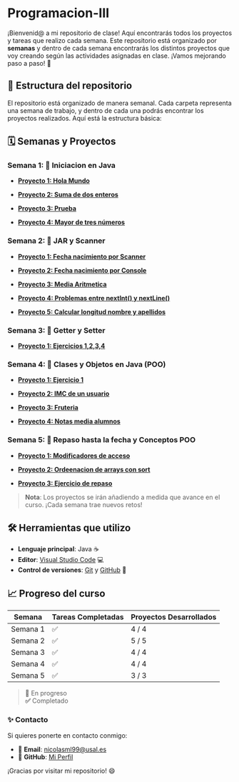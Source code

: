 # Programacion-III

¡Bienvenid@ a mi repositorio de clase! Aquí encontrarás todos los proyectos y tareas que realizo cada semana. Este repositorio está organizado por **semanas** y dentro de cada semana encontrarás los distintos proyectos que voy creando según las actividades asignadas en clase. ¡Vamos mejorando paso a paso! 🚀

## 📅 Estructura del repositorio

El repositorio está organizado de manera semanal. Cada carpeta representa una semana de trabajo, y dentro de cada una podrás encontrar los proyectos realizados. Aquí está la estructura básica:

## 🗓 Semanas y Proyectos

### Semana 1: 🚀 **Iniciacion en Java**

- **[Proyecto 1: Hola Mundo](https://github.com/nicolasjml01/Programacion-III/tree/d94b1060fa45a68504ebf650991bfa99f55ee378/Semana%201/Hola_Mundo)**  
  
- **[Proyecto 2: Suma de dos enteros](https://github.com/nicolasjml01/Programacion-III/tree/d94b1060fa45a68504ebf650991bfa99f55ee378/Semana%201/Suma_Enteros)**  

- **[Proyecto 3: Prueba](https://github.com/nicolasjml01/Programacion-III/tree/8861aad261efdd68b84d356265d4e8de4aee8767/Semana%201/Hola_Mundo)**  

- **[Proyecto 4: Mayor de tres números](https://github.com/nicolasjml01/Programacion-III/tree/d94b1060fa45a68504ebf650991bfa99f55ee378/Semana%201/Numero_Mayor)**  

### Semana 2: 🚀 **JAR y Scanner**

- **[Proyecto 1: Fecha nacimiento por Scanner](https://github.com/nicolasjml01/Programacion-III/tree/4ad5334a5459a1438991a8661f700e7e9de03bfc/Semana%202/Fecha_Nacimiento_Scanner)** 

- **[Proyecto 2: Fecha nacimiento por Console](https://github.com/nicolasjml01/Programacion-III/tree/4ad5334a5459a1438991a8661f700e7e9de03bfc/Semana%202/Fecha_Nacimiento_Console)**

- **[Proyecto 3: Media Aritmetica](https://github.com/nicolasjml01/Programacion-III/tree/4ad5334a5459a1438991a8661f700e7e9de03bfc/Semana%202/Media_Aritmetica)**

- **[Proyecto 4: Problemas entre nextInt() y nextLine()](https://github.com/nicolasjml01/Programacion-III/tree/1550ea3848f622d9dad9289527bb39c5bb676698/Semana%202/Scanner_Problems)**

- **[Proyecto 5: Calcular longitud nombre y apellidos](https://github.com/nicolasjml01/Programacion-III/tree/1550ea3848f622d9dad9289527bb39c5bb676698/Semana%202/Longitud_Nombre)**

### Semana 3: 🚀 **Getter y Setter**
- **[Proyecto 1: Ejercicios 1,2,3,4](https://github.com/nicolasjml01/Programacion-III/tree/1550ea3848f622d9dad9289527bb39c5bb676698/Semana%202/Scanner_Problems)**

### Semana 4: 🚀 **Clases y Objetos en Java (POO)**
- **[Proyecto 1: Ejercicio 1](https://github.com/nicolasjml01/Programacion-III/tree/12785670c7e2ba904b33994ce59c27703012e7fc/Semana_4/Ejercicio_1)**

- **[Proyecto 2: IMC de un usuario](https://github.com/nicolasjml01/Programacion-III/tree/12785670c7e2ba904b33994ce59c27703012e7fc/Semana_4/Ejercicio_2)**

- **[Proyecto 3: Fruteria](https://github.com/nicolasjml01/Programacion-III/tree/12785670c7e2ba904b33994ce59c27703012e7fc/Semana_4/Ejercicio_3)**

- **[Proyecto 4: Notas media alumnos](https://github.com/nicolasjml01/Programacion-III/tree/12785670c7e2ba904b33994ce59c27703012e7fc/Semana_4/Ejercicio_4)**

### Semana 5: 🚀 **Repaso hasta la fecha y Conceptos POO**
- **[Proyecto 1: Modificadores de acceso](https://github.com/nicolasjml01/Programacion-III/tree/11de4d5046a96c7cace861d1d3f9eee33657b557/Semana_5/Ejercicio_1)**

- **[Proyecto 2: Ordeenacion de arrays con sort](https://github.com/nicolasjml01/Programacion-III/tree/11de4d5046a96c7cace861d1d3f9eee33657b557/Semana_5/Ejercicio_2)**

- **[Proyecto 3: Ejercicio de repaso](https://github.com/nicolasjml01/Ejercicio_Introduccion_POO/tree/8125e4d685bb4b90534819c841c127e00f72a93f/Ejercicio_POO)**


> **Nota**: Los proyectos se irán añadiendo a medida que avance en el curso. ¡Cada semana trae nuevos retos!

## 🛠️ Herramientas que utilizo

- **Lenguaje principal**: Java ☕
- **Editor**: [Visual Studio Code](https://code.visualstudio.com/) 💻
- **Control de versiones**: [Git](https://git-scm.com/) y [GitHub](https://github.com/) 🐙


## 📈 Progreso del curso

| Semana  | Tareas Completadas  | Proyectos Desarrollados |
|---------|---------------------|-------------------------|
| Semana 1| ✅                   | 4 / 4                  |
| Semana 2| ✅                   | 5 / 5                  |
| Semana 3| ✅                   | 4 / 4                  |
| Semana 4| ✅                   | 4 / 4                  |
| Semana 5| ✅                   | 3 / 3                  |

> **🔄** En progreso  
> **✅** Completado  

### ✨ Contacto

Si quieres ponerte en contacto conmigo:

- 📧 **Email**: [nicolasml99@usal.es](https://mail.google.com/mail/u/0/?tab=rm&ogbl#inbox)
- 🐙 **GitHub**: [Mi Perfil](https://github.com/nicolasjml01)

¡Gracias por visitar mi repositorio! 😄
